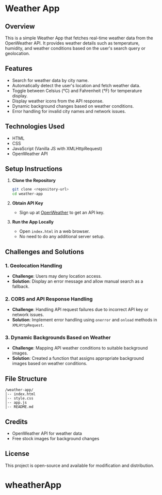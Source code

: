 # Weather App

## Overview

This is a simple Weather App that fetches real-time weather data from the OpenWeather API. It provides weather details such as temperature, humidity, and weather conditions based on the user's search query or geolocation.

## Features

- Search for weather data by city name.
- Automatically detect the user's location and fetch weather data.
- Toggle between Celsius (°C) and Fahrenheit (°F) for temperature display.
- Display weather icons from the API response.
- Dynamic background changes based on weather conditions.
- Error handling for invalid city names and network issues.

## Technologies Used

- HTML
- CSS
- JavaScript (Vanilla JS with XMLHttpRequest)
- OpenWeather API

## Setup Instructions

1. **Clone the Repository**

   ```sh
   git clone <repository-url>
   cd weather-app
   ```

2. **Obtain API Key**

   - Sign up at [OpenWeather](https://openweathermap.org/) to get an API key.

3. **Run the App Locally**

   - Open `index.html` in a web browser.
   - No need to do any additional server setup.

## Challenges and Solutions

### 1. **Geolocation Handling**

- **Challenge**: Users may deny location access.
- **Solution**: Display an error message and allow manual search as a fallback.

### 2. **CORS and API Response Handling**

- **Challenge**: Handling API request failures due to incorrect API key or network issues.
- **Solution**: Implement error handling using `onerror` and `onload` methods in `XMLHttpRequest`.

### 3. **Dynamic Backgrounds Based on Weather**

- **Challenge**: Mapping API weather conditions to suitable background images.
- **Solution**: Created a function that assigns appropriate background images based on weather conditions.

## File Structure

```
/weather-app/
│-- index.html
│-- style.css
│-- app.js
│-- README.md
```

## Credits

- OpenWeather API for weather data
- Free stock images for background changes

## License

This project is open-source and available for modification and distribution.

# wheatherApp
